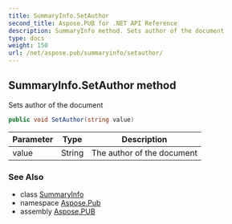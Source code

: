 ```yaml
---
title: SummaryInfo.SetAuthor
second_title: Aspose.PUB for .NET API Reference
description: SummaryInfo method. Sets author of the document
type: docs
weight: 150
url: /net/aspose.pub/summaryinfo/setauthor/
---
```

## SummaryInfo.SetAuthor method

Sets author of the document

```csharp
public void SetAuthor(string value)
```

| Parameter | Type | Description |
| --- | --- | --- |
| value | String | The author of the document |

### See Also

* class [SummaryInfo](../)
* namespace [Aspose.Pub](../../summaryinfo/)
* assembly [Aspose.PUB](../../../)


